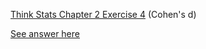 [Think Stats Chapter 2 Exercise 4](http://greenteapress.com/thinkstats2/html/thinkstats2003.html#toc24) (Cohen's d)

[See answer here](statistics/Q1_Ch2E4.ipynb)

